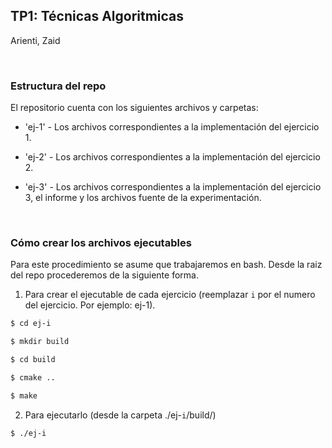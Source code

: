 ## TP1: Técnicas Algoritmicas

Arienti, Zaid


<br>

### Estructura del repo

El repositorio cuenta con los siguientes archivos y carpetas:

- 'ej-1' - Los archivos correspondientes a la implementación del ejercicio 1.

- 'ej-2' - Los archivos correspondientes a la implementación del ejercicio 2.

- 'ej-3' - Los archivos correspondientes a la implementación del ejercicio 3, el informe y los archivos fuente de la experimentación.


<br>

### Cómo crear los archivos ejecutables

Para este procedimiento se asume que trabajaremos en bash. Desde la raiz del repo procederemos de la siguiente forma.

1. Para crear el ejecutable de cada ejercicio (reemplazar `i` por el numero del ejercicio. Por ejemplo: ej-1).

```bash
$ cd ej-i

$ mkdir build

$ cd build

$ cmake ..

$ make
```

2. Para ejecutarlo (desde la carpeta ./ej-`i`/build/)

```
$ ./ej-i
```
